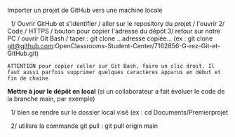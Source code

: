 Importer un projet de GitHub vers une machine locale

&nbsp;	1/ Ouvrir GitHub et s'identifier / aller sur le repository du projet / l'ouvrir
	2/ Code / HTTPS / bouton pour copier l'adresse du dépôt
	3/ retour sur notre PC / ouvrir Git Bash / taper : git clone ...adresse copiée…
		(ex : git clone git@github.com:OpenClassrooms-Student-Center/7162856-G-rez-Git-et-GitHub.git)


	ATTENTION pour copier coller sur Git Bash, faire un clic droit. Il faut aussi parfois supprimer quelques caractères apparus en début et fin de chaine 






**Mettre à jour le dépôt en local** (si un collaborateur a fait évoluer le code de la branche main, par exemple)

&nbsp;	1/ bien se rendre sur le dossier local visé (ex : cd Documents/Premierprojet

&nbsp;	2/ utilisre la commande git pull : git pull origin main

